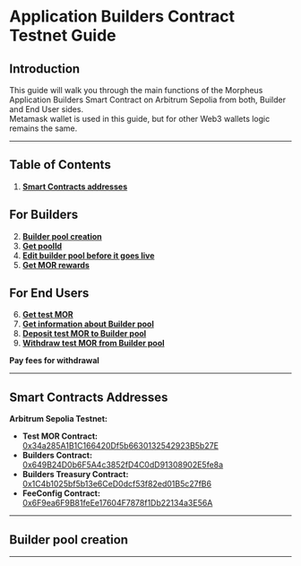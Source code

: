 # Application Builders Contract Testnet Guide

## Introduction
This guide will walk you through the main functions of the Morpheus Application Builders Smart Contract on Arbitrum Sepolia from both, Builder and End User sides.  
Metamask wallet is used in this guide, but for other Web3 wallets logic remains the same.

---

## Table of Contents
1) [**Smart Contracts addresses**](#smart-contracts-addresses)
## For Builders
2) [**Builder pool creation**](#mint-mock-steth)
3) [**Get poolId**](#add-mock-steth-to-metamask-optional)
4) [**Edit builder pool before it goes live**](#stake-rewards-for-new-capital-deposit)
5) [**Get MOR rewards**](#stake-rewards-for-existing-capital-deposit)
## For End Users
6) [**Get test MOR**](#check-power-factor-multiplier)
7) [**Get information about Builder pool**](#check-mor-rewards-stake-time)
8) [**Deposit test MOR to Builder pool**](#check-mor-rewards-stake-time)
9) [**Withdraw test MOR from Builder pool**](#additional-guide-links)

**Pay fees for withdrawal**

---

## Smart Contracts Addresses 
**Arbitrum Sepolia Testnet:**
- **Test MOR Contract:** [0x34a285A1B1C166420Df5b6630132542923B5b27E](https://sepolia.arbiscan.io/token/0x34a285A1B1C166420Df5b6630132542923B5b27E)
- **Builders Contract:** [0x649B24D0b6F5A4c3852fD4C0dD91308902E5fe8a](https://sepolia.arbiscan.io/address/0x649b24d0b6f5a4c3852fd4c0dd91308902e5fe8a)
- **Builders Treasury Contract:** [0x1C4b1025bf5b13e6CeD0dcf53f82ed01B5c27fB6](https://sepolia.arbiscan.io/address/0x1C4b1025bf5b13e6CeD0dcf53f82ed01B5c27fB6)
- **FeeConfig Contract:** [0x6F9ea6F9B81feEe17604F7878f1Db22134a3E56A](https://sepolia.arbiscan.io/address/0x6F9ea6F9B81feEe17604F7878f1Db22134a3E56A)

---

## Builder pool creation


---

